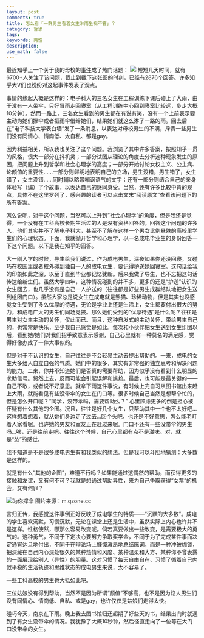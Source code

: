 ```yaml
---
layout: post
comments: true
title: 怎么看「一群男生看着女生淋雨坐视不管」？
category: 哲思
tags:
keywords: 两性
description:
use_math: false
---
```


最近知乎上一个关于我的母校的[事件](https://www.zhihu.com/question/43092983)成了热门话题：
![](https://mmbiz.qlogo.cn/mmbiz/1ppF3BAyQ6m4j6DROLebcnYo57B6WsNvsXVhhkGm9P7HgHkLPOqfBdFAl4kjxcnFXwqasmGvicd8utVicarG4aCA/0?wx_fmt=jpeg)
短短几天时间，就有6700+人关注了该问题，截止到截下这张图的时刻，已经有2876个回答。许多知乎大V们也纷纷对这起事件发表了观点。

事情的缘起大概是这样的：电子科大的三名女生在工程训练下课后碰上了大雨，由于没有一人带伞，只好冒雨走回寝室（从工程训练中心回到寝室比较远，步走大概10分钟）。然而一路上，三名女生看到的男生都在有说有笑，没有一个上前表示要主动为她们撑伞或者把雨伞借给她们，结果她们就这么淋了一路的雨。回去后在“电子科技大学表白墙”发了一条消息，以表达对母校男生的不满，斥责一些男生们没有同情心、情商低、太自私、都是gay。

因为利益相关，所以我也关注了这个问题。我浏览了其中许多答案，按照知乎一贯的风格，很大一部分在抖机灵；一部分试图从理论的角度去分析这种现象发生的原因，把问题上升到哲学和社会心理学的高度；一部分开始讨论女权主义、公主病、论颜值的重要性......一部分则鲜明地表明自己的立场，男生没错，男生错了，女生错了，女生没错......同时辅以略带嘲讽语气的文字；还有一部分则结合自己的亲身体验写（编）了个故事，以表达自己的感同身受。当然，还有许多比较中肯的观点，具体不在这里罗列了，感兴趣的读者可以点击文末“阅读原文”查看该问题下的所有答案。

怎么说呢，对于这个问题，当然可以上升到“社会心理学”的角度，但是我还是觉得，一个没有在工科高校长期生活过的人是没有资格回答的。回答这个问题的许多人，他们其实并不了解电子科大，甚至不了解在这样一个男女比例悬殊的高校里学生们的心理状态。下面，我就抛开哲学和心理学，以一名成电毕业生的身份回答一下这个问题。以下是我在知乎的回答。

大一刚入学的时候，导生给我们说过，作为成电男生，深夜如果你还没回寝，又碰巧在校园里或者校外碰到独自一人的成电女生，要记得护送她回寝室。这句话给我的印象如此之深，以至于直到毕业都记忆犹新。后来我做了导生，也不忘把这句话传达给新生们。虽然大学四年，这种情况碰到的并不多，更多的还是“护送”认识的女生回去，也几乎没有是自己一人护送的（往往都是好些男生成群结队地把女生送到组团门口）。虽然大家总是说女生在成电就是熊猫、珍稀动物，但是其实也没感觉女生受到了多么优厚的待遇，无论是学业上还是生活上，女生都要付出很大的努力，和成电广大的男生们同场竞技。那么她们受到的“优厚待遇”是什么呢？往往是男生对女生主动的关怀，仅此而已。而且，这种自发式的主动关怀，带给男生自己的，也常常是快乐，至少我自己感觉是如此。每次和小伙伴把女生送到女生组团以后，看到她/她们对我们招手致意表示感谢，自己心里就有一种莫名的满足感，觉得好像办成了一件大事似的。

但是对于不认识的女生，自己往往是不会轻易主动去提出帮助的。一来，成电的女生大多给人自立自强的气质。她们中的很多，其实有非常强的独立思考和解决问题的能力。二来，你并不知道她们是否真的需要帮助，因为似乎没有看到什么明显的求助信号。贸然上去，反而可能会引起误解和尴尬。最后，也可能是最关键的——自己不敢，或者说不好意思。就拿下雨这件事说，有时候上完自习从图书馆出来赶上大雨，就能看见有些没带伞的女生在门口等。很多时候自己当然是想帮个忙的，但是怎么开口呢？“同学，没带伞吗，需要帮助么？” 心里顾虑更多的倒是担心被怀疑有什么其他的企图。况且，往往是好几个女生，只帮助其中一个也不太好吧...这样想着想着，就从她们身边走了过去...回个头吧，也还是不好意思，怎么能老盯着人家看呢。也许她的男友和室友正在赶过来呢。门口不还有一些没带伞的男生吗...唉，还是往前走吧。往往这个时候，自己心里都有点不是滋味。对，就是“怂”的感觉。

我不知道是不是很多成电男生有和我类似的想法。但是我可以斗胆地猜测：大多数是这样的。

就是有什么“其他的企图”，难道不行吗？如果能通过这偶然的帮助，而获得更多的接触和友谊，又有何不可？我就是想通过帮助异性，来为自己争取获得“女票”的机会，又有何罪？


![为你撑伞 
图片来源：m.qzone.cc](http://upload-images.jianshu.io/upload_images/215986-e9f1a1c869647bc0.jpg?imageMogr2/auto-orient/strip%7CimageView2/2/w/1240)

言归正传，我感觉这件事倒正好反映了成电学生的特质——“沉默的大多数”。成电的学生喜欢沉默，习惯沉默，无论在课堂上还是生活中，虽然实际上内心也许并不是这样。性格使然，哪那么容易改变呢。倘若真要做出一些改变，是需要极大的勇气的。这种勇气，不同于下定决心要努力争取奖学金，不同于为了完成某件事而决定通宵达旦地付出，不同于在辩论场上慷慨激昂地总结陈词，而是一种冲破枷锁，把深藏在自己内心深处很久的某种热情和风度、某种温柔和大方、某种你不曾表露的一面展现给别人（异性）的胆量。这对习惯了每天自由自在、习惯了循着自己内敛平稳的生活轨迹和思维状态的成电男生来说，太不容易了。

一些工科高校的男生也大抵如此吧。

三位姑娘没有得到帮助，当然不是因为所谓“颜值”不够高，也不是因为路人男生们没有同情心、情商低、自私、或是gay，也许仅仅是姑娘们走得太快。

碰巧今天，南京在下雨。晚上我去图书馆归还超期了好些天的书，结果出门时就遇到了有女生没带伞的情况。我犹豫了大概10秒钟，然后径直走向了一位等在大门口没带伞的女生。